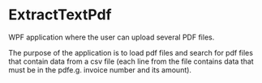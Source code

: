 # ExtractTextPdf 
WPF application where the user can upload several PDF files.

The purpose of the application is to load pdf files and search for pdf files that contain data from a csv file (each line from the file contains data that must be in the pdfe.g. invoice number and its amount).

